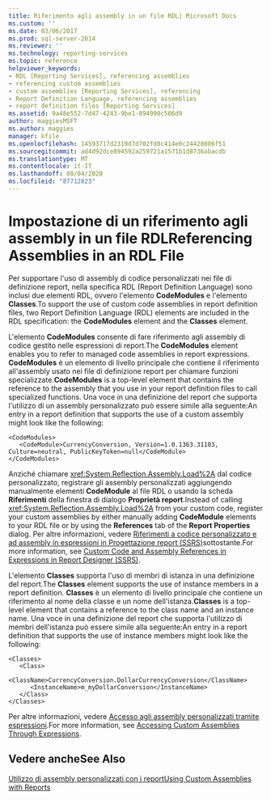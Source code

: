 ```yaml
---
title: Riferimento agli assembly in un file RDL| Microsoft Docs
ms.custom: ''
ms.date: 03/06/2017
ms.prod: sql-server-2014
ms.reviewer: ''
ms.technology: reporting-services
ms.topic: reference
helpviewer_keywords:
- RDL [Reporting Services], referencing assemblies
- referencing custom assemblies
- custom assemblies [Reporting Services], referencing
- Report Definition Language, referencing assemblies
- report definition files [Reporting Services]
ms.assetid: 9a48e552-7d47-4243-9be1-894990c506d9
author: maggiesMSFT
ms.author: maggies
manager: kfile
ms.openlocfilehash: 14593717d2319d7d702fd0c414e0c24428006f51
ms.sourcegitcommit: ad4d92dce894592a259721a1571b1d8736abacdb
ms.translationtype: MT
ms.contentlocale: it-IT
ms.lasthandoff: 08/04/2020
ms.locfileid: "87712823"
---
```

# <a name="referencing-assemblies-in-an-rdl-file"></a><span data-ttu-id="e2efa-102">Impostazione di un riferimento agli assembly in un file RDL</span><span class="sxs-lookup"><span data-stu-id="e2efa-102">Referencing Assemblies in an RDL File</span></span>
  <span data-ttu-id="e2efa-103">Per supportare l'uso di assembly di codice personalizzati nei file di definizione report, nella specifica RDL (Report Definition Language) sono inclusi due elementi RDL, ovvero l'elemento **CodeModules** e l'elemento **Classes**.</span><span class="sxs-lookup"><span data-stu-id="e2efa-103">To support the use of custom code assemblies in report definition files, two Report Definition Language (RDL) elements are included in the RDL specification: the **CodeModules** element and the **Classes** element.</span></span>  
  
 <span data-ttu-id="e2efa-104">L'elemento **CodeModules** consente di fare riferimento agli assembly di codice gestito nelle espressioni di report.</span><span class="sxs-lookup"><span data-stu-id="e2efa-104">The **CodeModules** element enables you to refer to managed code assemblies in report expressions.</span></span> <span data-ttu-id="e2efa-105">**CodeModules** è un elemento di livello principale che contiene il riferimento all'assembly usato nei file di definizione report per chiamare funzioni specializzate.</span><span class="sxs-lookup"><span data-stu-id="e2efa-105">**CodeModules** is a top-level element that contains the reference to the assembly that you use in your report definition files to call specialized functions.</span></span> <span data-ttu-id="e2efa-106">Una voce in una definizione del report che supporta l'utilizzo di un assembly personalizzato può essere simile alla seguente:</span><span class="sxs-lookup"><span data-stu-id="e2efa-106">An entry in a report definition that supports the use of a custom assembly might look like the following:</span></span>  
  
```  
<CodeModules>  
   <CodeModule>CurrencyConversion, Version=1.0.1363.31103, Culture=neutral, PublicKeyToken=null</CodeModule>  
</CodeModules>  
```  
  
 <span data-ttu-id="e2efa-107">Anziché chiamare <xref:System.Reflection.Assembly.Load%2A> dal codice personalizzato, registrare gli assembly personalizzati aggiungendo manualmente elementi **CodeModule** al file RDL o usando la scheda **Riferimenti** della finestra di dialogo **Proprietà report**.</span><span class="sxs-lookup"><span data-stu-id="e2efa-107">Instead of calling <xref:System.Reflection.Assembly.Load%2A> from your custom code, register your custom assemblies by either manually adding **CodeModule** elements to your RDL file or by using the **References** tab of the **Report Properties** dialog.</span></span> <span data-ttu-id="e2efa-108">Per altre informazioni, vedere [Riferimenti a codice personalizzato e ad assembly in espressioni in Progettazione report &#40;SSRS&#41;](../report-design/custom-code-and-assembly-references-in-expressions-in-report-designer-ssrs.md)sottostante.</span><span class="sxs-lookup"><span data-stu-id="e2efa-108">For more information, see [Custom Code and Assembly References in Expressions in Report Designer &#40;SSRS&#41;](../report-design/custom-code-and-assembly-references-in-expressions-in-report-designer-ssrs.md).</span></span>  
  
 <span data-ttu-id="e2efa-109">L'elemento **Classes** supporta l'uso di membri di istanza in una definizione del report.</span><span class="sxs-lookup"><span data-stu-id="e2efa-109">The **Classes** element supports the use of instance members in a report definition.</span></span> <span data-ttu-id="e2efa-110">**Classes** è un elemento di livello principale che contiene un riferimento al nome della classe e un nome dell'istanza.</span><span class="sxs-lookup"><span data-stu-id="e2efa-110">**Classes** is a top-level element that contains a reference to the class name and an instance name.</span></span> <span data-ttu-id="e2efa-111">Una voce in una definizione del report che supporta l'utilizzo di membri dell'istanza può essere simile alla seguente:</span><span class="sxs-lookup"><span data-stu-id="e2efa-111">An entry in a report definition that supports the use of instance members might look like the following:</span></span>  
  
```  
<Classes>  
   <Class>  
      <ClassName>CurrencyConversion.DollarCurrencyConversion</ClassName>  
      <InstanceName>m_myDollarConversion</InstanceName>  
   </Class>  
</Classes>  
```  
  
 <span data-ttu-id="e2efa-112">Per altre informazioni, vedere [Accesso agli assembly personalizzati tramite espressioni](accessing-custom-assemblies-through-expressions.md).</span><span class="sxs-lookup"><span data-stu-id="e2efa-112">For more information, see [Accessing Custom Assemblies Through Expressions](accessing-custom-assemblies-through-expressions.md).</span></span>  
  
## <a name="see-also"></a><span data-ttu-id="e2efa-113">Vedere anche</span><span class="sxs-lookup"><span data-stu-id="e2efa-113">See Also</span></span>  
 [<span data-ttu-id="e2efa-114">Utilizzo di assembly personalizzati con i report</span><span class="sxs-lookup"><span data-stu-id="e2efa-114">Using Custom Assemblies with Reports</span></span>](using-custom-assemblies-with-reports.md)  
  
  
